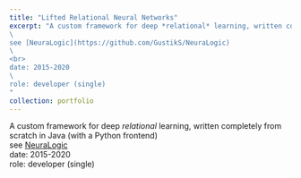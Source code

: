 ```yaml
---
title: "Lifted Relational Neural Networks"
excerpt: "A custom framework for deep *relational* learning, written completely from scratch in Java (with a Python frontend)
\
see [NeuraLogic](https://github.com/GustikS/NeuraLogic)
\
<br>
date: 2015-2020
\
role: developer (single)
"
collection: portfolio
---
```


A custom framework for deep *relational* learning, written completely from scratch in Java (with a Python frontend)
\
see [NeuraLogic](https://github.com/GustikS/NeuraLogic)
\
date: 2015-2020
\
role: developer (single)